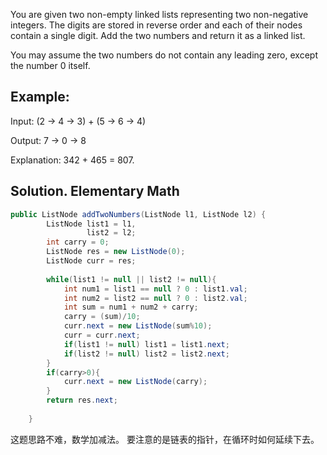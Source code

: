 You are given two non-empty linked lists representing two non-negative integers. The digits are stored in reverse order and each of their nodes contain a single digit. Add the two numbers and return it as a linked list.

You may assume the two numbers do not contain any leading zero, except the number 0 itself.

## Example:

Input: (2 -> 4 -> 3) + (5 -> 6 -> 4)

Output: 7 -> 0 -> 8

Explanation: 342 + 465 = 807.


## Solution. Elementary Math
```java
public ListNode addTwoNumbers(ListNode l1, ListNode l2) {
        ListNode list1 = l1,
				 list2 = l2;
		int carry = 0;
		ListNode res = new ListNode(0);
		ListNode curr = res;
		
		while(list1 != null || list2 != null){
			int num1 = list1 == null ? 0 : list1.val;
			int num2 = list2 == null ? 0 : list2.val;
			int sum = num1 + num2 + carry;
			carry = (sum)/10;
			curr.next = new ListNode(sum%10);
			curr = curr.next;
			if(list1 != null) list1 = list1.next;
			if(list2 != null) list2 = list2.next;
		}
		if(carry>0){
			curr.next = new ListNode(carry);
		}
		return res.next;
		
    }
```
这题思路不难，数学加减法。 要注意的是链表的指针，在循环时如何延续下去。
